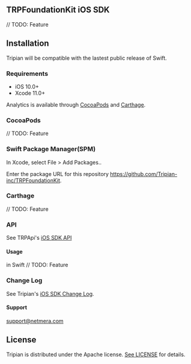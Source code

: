 ## TRPFoundationKit iOS SDK
// TODO: Feature

## Installation

Tripian will be compatible with the lastest public release of Swift.

### Requirements

* iOS 10.0+
* Xcode 11.0+
 
Analytics is available through [CocoaPods](http://cocoapods.org) and [Carthage](https://github.com/Carthage/Carthage).

### CocoaPods
// TODO: Feature

### Swift Package Manager(SPM)

In Xcode, select File > Add Packages..

Enter the package URL for this repository https://github.com/Tripian-inc/TRPFoundationKit.

### Carthage
// TODO: Feature

### API
See TRPApi's [iOS SDK API](https://tripian.com/en/IOS/Quick-Start)

#### Usage
in Swift
// TODO: Feature


### Change Log
See Tripian's [iOS SDK Change Log](https://tripian.com/en/IOS/sdk-versions).

#### Support
support@netmera.com

## License

Tripian is distributed under the Apache license. [See LICENSE](./LICENSE.md) for details.
